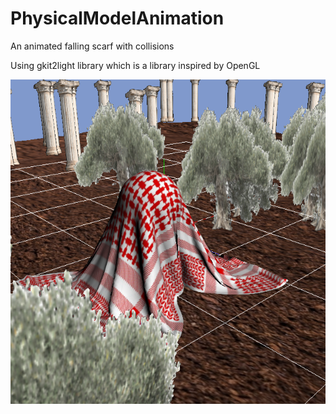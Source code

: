# PhysicalModelAnimation
An animated falling scarf with collisions

Using gkit2light library which is a library inspired by OpenGL

![scene](./screenshots/finalscene.png)
